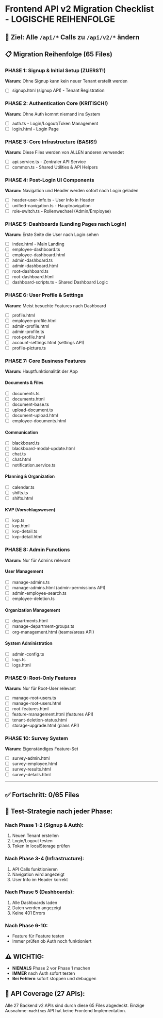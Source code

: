 # Frontend API v2 Migration Checklist - LOGISCHE REIHENFOLGE

## 🎯 Ziel: Alle `/api/*` Calls zu `/api/v2/*` ändern

## 📋 Migration Reihenfolge (65 Files)

### PHASE 1: Signup & Initial Setup (ZUERST!)
**Warum:** Ohne Signup kann kein neuer Tenant erstellt werden
- [ ] signup.html (signup API) - Tenant Registration

### PHASE 2: Authentication Core (KRITISCH!)
**Warum:** Ohne Auth kommt niemand ins System
- [ ] auth.ts - Login/Logout/Token Management
- [ ] login.html - Login Page

### PHASE 3: Core Infrastructure (BASIS!)
**Warum:** Diese Files werden von ALLEN anderen verwendet
- [ ] api.service.ts - Zentraler API Service
- [ ] common.ts - Shared Utilities & API Helpers

### PHASE 4: Post-Login UI Components
**Warum:** Navigation und Header werden sofort nach Login geladen
- [ ] header-user-info.ts - User Info in Header
- [ ] unified-navigation.ts - Hauptnavigation
- [ ] role-switch.ts - Rollenwechsel (Admin/Employee)

### PHASE 5: Dashboards (Landing Pages nach Login)
**Warum:** Erste Seite die User nach Login sehen
- [ ] index.html - Main Landing
- [ ] employee-dashboard.ts
- [ ] employee-dashboard.html
- [ ] admin-dashboard.ts
- [ ] admin-dashboard.html
- [ ] root-dashboard.ts
- [ ] root-dashboard.html
- [ ] dashboard-scripts.ts - Shared Dashboard Logic

### PHASE 6: User Profile & Settings
**Warum:** Meist besuchte Features nach Dashboard
- [ ] profile.html
- [ ] employee-profile.html
- [ ] admin-profile.html
- [ ] admin-profile.ts
- [ ] root-profile.html
- [ ] account-settings.html (settings API)
- [ ] profile-picture.ts

### PHASE 7: Core Business Features
**Warum:** Hauptfunktionalität der App

#### Documents & Files
- [ ] documents.ts
- [ ] documents.html
- [ ] document-base.ts
- [ ] upload-document.ts
- [ ] document-upload.html
- [ ] employee-documents.html

#### Communication
- [ ] blackboard.ts
- [ ] blackboard-modal-update.html
- [ ] chat.ts
- [ ] chat.html
- [ ] notification.service.ts

#### Planning & Organization
- [ ] calendar.ts
- [ ] shifts.ts
- [ ] shifts.html

#### KVP (Vorschlagswesen)
- [ ] kvp.ts
- [ ] kvp.html
- [ ] kvp-detail.ts
- [ ] kvp-detail.html

### PHASE 8: Admin Functions
**Warum:** Nur für Admins relevant

#### User Management
- [ ] manage-admins.ts
- [ ] manage-admins.html (admin-permissions API)
- [ ] admin-employee-search.ts
- [ ] employee-deletion.ts

#### Organization Management
- [ ] departments.html
- [ ] manage-department-groups.ts
- [ ] org-management.html (teams/areas API)

#### System Administration
- [ ] admin-config.ts
- [ ] logs.ts
- [ ] logs.html

### PHASE 9: Root-Only Features
**Warum:** Nur für Root-User relevant
- [ ] manage-root-users.ts
- [ ] manage-root-users.html
- [ ] root-features.html
- [ ] feature-management.html (features API)
- [ ] tenant-deletion-status.html
- [ ] storage-upgrade.html (plans API)

### PHASE 10: Survey System
**Warum:** Eigenständiges Feature-Set
- [ ] survey-admin.html
- [ ] survey-employee.html
- [ ] survey-results.html
- [ ] survey-details.html

---

## ✅ Fortschritt: 0/65 Files

## 🎯 Test-Strategie nach jeder Phase:

### Nach Phase 1-2 (Signup & Auth):
1. Neuen Tenant erstellen
2. Login/Logout testen
3. Token in localStorage prüfen

### Nach Phase 3-4 (Infrastructure):
1. API Calls funktionieren
2. Navigation wird angezeigt
3. User Info im Header korrekt

### Nach Phase 5 (Dashboards):
1. Alle Dashboards laden
2. Daten werden angezeigt
3. Keine 401 Errors

### Nach Phase 6-10:
- Feature für Feature testen
- Immer prüfen ob Auth noch funktioniert

## ⚠️ WICHTIG:
- **NIEMALS** Phase 2 vor Phase 1 machen
- **IMMER** nach Auth sofort testen
- **Bei Fehlern** sofort stoppen und debuggen

## 📝 API Coverage (27 APIs):
Alle 27 Backend v2 APIs sind durch diese 65 Files abgedeckt.
Einzige Ausnahme: `machines` API hat keine Frontend Implementation.